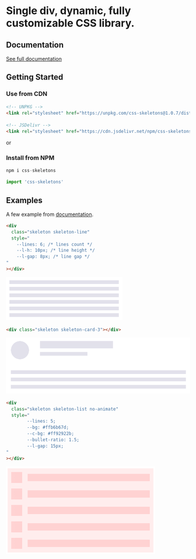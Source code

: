 # Single div, dynamic, fully customizable CSS library.

## Documentation

[See full documentation](https://dgknca.github.io/css-skeletons)

## Getting Started

### Use from CDN

```html
<!-- UNPKG -->
<link rel="stylesheet" href="https://unpkg.com/css-skeletons@1.0.7/dist/css-skeletons.min.css"/>

<!-- JSDelivr -->
<link rel="stylesheet" href="https://cdn.jsdelivr.net/npm/css-skeletons@1.0.7/dist/css-skeletons.min.css"/>
```

or

### Install from NPM

```js
npm i css-skeletons
```

```js
import 'css-skeletons'
```

## Examples

A few example from [documentation](https://dgknca.github.io/css-skeletons).

```html
<div
  class="skeleton skeleton-line"
  style="
    --lines: 6; /* lines count */
    --l-h: 10px; /* line height */
    --l-gap: 8px; /* line gap */
"
></div>
```

![example 1](./demo/assets/img/skeleton-line.png)

```html
<div class="skeleton skeleton-card-3"></div>
```

![example 2](./demo/assets/img/skeleton-card-3.png)

```html
<div
  class="skeleton skeleton-list no-animate"
  style="
        --lines: 5;
        --bg: #ffb6b67d;
        --c-bg: #ff92922b;
        --bullet-ratio: 1.5;
        --l-gap: 15px;
"
></div>
```

![example 3](./demo/assets/img/skeleton-list.png)
